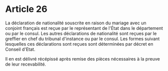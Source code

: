 # Article 26

La déclaration de nationalité souscrite en raison du mariage avec un conjoint français est reçue par le représentant de l'État dans le département ou par le consul. Les autres déclarations de nationalité sont reçues par le greffier en chef du tribunal d'instance ou par le consul. Les formes suivant lesquelles ces déclarations sont reçues sont déterminées par décret en Conseil d'Etat.

Il en est délivré récépissé après remise des pièces nécessaires à la preuve de leur recevabilité.
